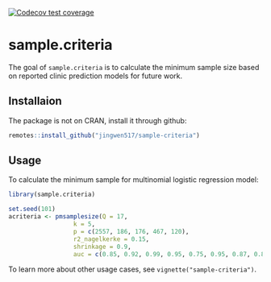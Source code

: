<!-- badges: start -->
  [![Codecov test coverage](https://codecov.io/gh/chuckleong21/sample-criteria/graph/badge.svg)](https://app.codecov.io/gh/chuckleong21/sample-criteria)
  <!-- badges: end -->

# sample.criteria
The goal of `sample.criteria` is to calculate the minimum sample size based on reported clinic prediction models for future work.

## Installaion
The package is not on CRAN, install it through github:

```r
remotes::install_github("jingwen517/sample-criteria")
```

## Usage 
To calculate the minimum sample for multinomial logistic regression model: 

```r
library(sample.criteria)

set.seed(101)
acriteria <- pmsamplesize(Q = 17,
                  k = 5,
                  p = c(2557, 186, 176, 467, 120),
                  r2_nagelkerke = 0.15,
                  shrinkage = 0.9,
                  auc = c(0.85, 0.92, 0.99, 0.95, 0.75, 0.95, 0.87, 0.87, 0.71, 0.82))
```

To learn more about other usage cases, see `vignette("sample-criteria")`.

